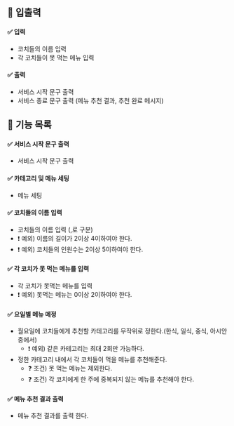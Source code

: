 ## 🍄 입출력

#### ✅ 입력
- 코치들의 이름 입력
- 각 코치들이 못 먹는 메뉴 입력

#### ✅ 출력
- 서비스 시작 문구 출력
- 서비스 종료 문구 출력 (메뉴 추천 결과, 추천 완료 메시지)

## 🍄 기능 목록

#### ✅ 서비스 시작 문구 출력
- 서비스 시작 문구 출력

#### ✅ 카테고리 및 메뉴 세팅 
- 메뉴 세팅

#### ✅ 코치들의 이름 입력
- 코치들의 이름 입력 (,로 구분)
- ❗ 예외) 이름의 길이가 2이상 4이하여야 한다.
- ❗ 예외) 코치들의 인원수는 2이상 5이하여야 한다.

#### ✅ 각 코치가 못 먹는 메뉴를 입력
- 각 코치가 못먹는 메뉴를 입력
- ❗ 예외) 못먹는 메뉴는 0이상 2이하여야 한다.

#### ✅ 요일별 메뉴 메정
- 월요일에 코치들에게 추천할 카테고리를 무작위로 정한다.(한식, 일식, 중식, 아시안 중에서)
  - ❗ 예외) 같은 카테고리는 최대 2회만 가능하다.
- 정한 카테고리 내에서 각 코치들이 먹을 메뉴를 추천해준다.
  - ❓ 조건) 못 먹는 메뉴는 제외한다.
  - ❓ 조건) 각 코치에게 한 주에 중복되지 않는 메뉴를 추천해야 한다.

#### ✅ 메뉴 추천 결과 출력
- 메뉴 추천 결과를 출력 한다.
